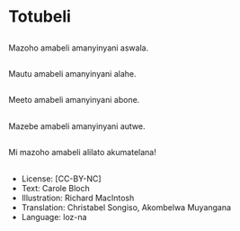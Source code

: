 # Totubeli

##
Mazoho amabeli amanyinyani aswala.

##
Mautu amabeli amanyinyani alahe.

##
Meeto amabeli amanyinyani abone.

##
Mazebe amabeli amanyinyani autwe.

##
Mi mazoho amabeli alilato akumatelana!

##
* License: [CC-BY-NC]
* Text: Carole Bloch
* Illustration: Richard MacIntosh
* Translation: Christabel Songiso, Akombelwa Muyangana
* Language: loz-na
